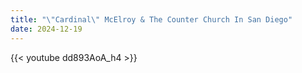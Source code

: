 ```yaml
---
title: "\"Cardinal\" McElroy & The Counter Church In San Diego"
date: 2024-12-19
---
```


{{< youtube dd893AoA_h4 >}}
